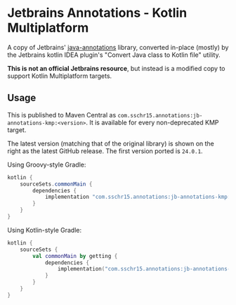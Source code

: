 # Jetbrains Annotations - Kotlin Multiplatform

A copy of Jetbrains' [java-annotations](https://github.com/jetbrains/java-annotations) library,
converted in-place (mostly) by the Jetbrains kotlin IDEA plugin's "Convert Java class to Kotlin file" utility.

**This is not an official Jetbrains resource**, but instead is a modified copy to support Kotlin Multiplatform targets.

## Usage

This is published to Maven Central as `com.sschr15.annotations:jb-annotations-kmp:<version>`.
It is available for every non-deprecated KMP target.

The latest version (matching that of the original library) is shown on the right as the latest GitHub release.
The first version ported is `24.0.1`.

Using Groovy-style Gradle:

```groovy
kotlin {
    sourceSets.commonMain {
        dependencies {
            implementation "com.sschr15.annotations:jb-annotations-kmp:$VERSION"
        }
    }
}
```

Using Kotlin-style Gradle:

```kotlin
kotlin {
    sourceSets {
        val commonMain by getting {
            dependencies {
                implementation("com.sschr15.annotations:jb-annotations-kmp:$VERSION")
            }
        }
    }
}
```
```

